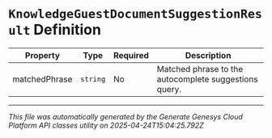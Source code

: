 # `KnowledgeGuestDocumentSuggestionResult` Definition

| Property | Type | Required | Description |
|----------|------|----------|-------------|
| matchedPhrase | `string` | No | Matched phrase to the autocomplete suggestions query. |

---

*This file was automatically generated by the Generate Genesys Cloud Platform API classes utility on 2025-04-24T15:04:25.792Z*